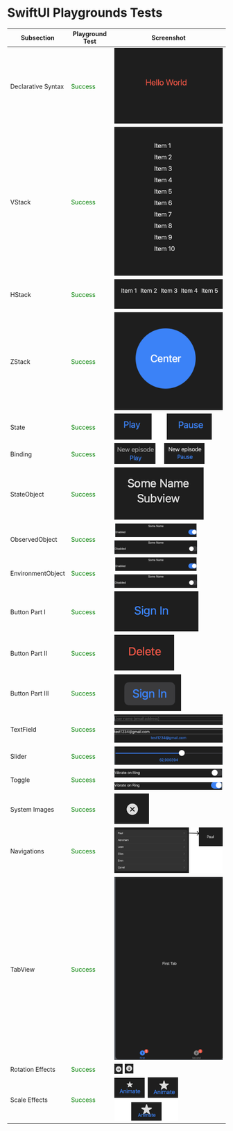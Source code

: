 # SwiftUI Playgrounds Tests

| Subsection            | Playground Test | Screenshot            |
|-----------------------|-----------------|-----------------------|
| Declarative Syntax    | <span style="color:green">Success</span>         | ![screenshot1](./Screenshots/screenshot1.png) |
| VStack                | <span style="color:green">Success</span>         | ![screenshot2](./Screenshots/screenshot2.png) |
| HStack                | <span style="color:green">Success</span>         | ![screenshot3](./Screenshots/screenshot3.png) |
| ZStack                | <span style="color:green">Success</span>         | ![screenshot4](./Screenshots/screenshot4.png) |
| State                 | <span style="color:green">Success</span>         | ![screenshot5](./Screenshots/screenshot5.png) |
| Binding               | <span style="color:green">Success</span>         | ![screenshot6](./Screenshots/screenshot6.png) |
| StateObject           | <span style="color:green">Success</span>         | ![screenshot7](./Screenshots/screenshot7.png) |
| ObservedObject        | <span style="color:green">Success</span>         | ![screenshot8](./Screenshots/screenshot8.png) |
| EnvironmentObject     | <span style="color:green">Success</span>         | ![screenshot8](./Screenshots/screenshot8.png) |
| Button Part I         | <span style="color:green">Success</span>         | ![screenshot10](./Screenshots/screenshot10.png) |
| Button Part II        | <span style="color:green">Success</span>         | ![screenshot11](./Screenshots/screenshot11.png) |
| Button Part III       | <span style="color:green">Success</span>         | ![screenshot12](./Screenshots/screenshot12.png) |
| TextField             | <span style="color:green">Success</span>         | ![screenshot13](./Screenshots/screenshot13.png) |
| Slider                | <span style="color:green">Success</span>         | ![screenshot14](./Screenshots/screenshot14.png) |
| Toggle                | <span style="color:green">Success</span>         | ![screenshot15](./Screenshots/screenshot15.png) |
| System Images         | <span style="color:green">Success</span>         | ![screenshot16](./Screenshots/screenshot16.png) |
| Navigations           | <span style="color:green">Success</span>         | ![screenshot17](./Screenshots/screenshot17.png) |
| TabView               | <span style="color:green">Success</span>         | ![screenshot18](./Screenshots/screenshot18.png) |
| Rotation Effects      | <span style="color:green">Success</span>         | ![screenshot19](./Screenshots/screenshot19.png) |
| Scale Effects         | <span style="color:green">Success</span>         | ![screenshot20](./Screenshots/screenshot20.png) |
